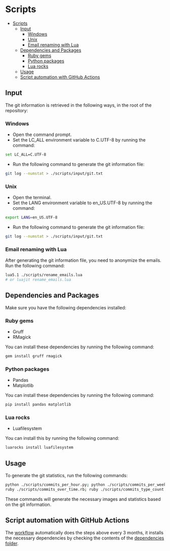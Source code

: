# Scripts

- [Scripts](#scripts)
  - [Input](#input)
    - [Windows](#windows)
    - [Unix](#unix)
    - [Email renaming with Lua](#email-renaming-with-lua)
  - [Dependencies and Packages](#dependencies-and-packages)
    - [Ruby gems](#ruby-gems)
    - [Python packages](#python-packages)
    - [Lua rocks](#lua-rocks)
  - [Usage](#usage)
  - [Script automation with GitHub Actions](#script-automation-with-github-actions)

## Input

The git information is retrieved in the following ways, in the root of the repository:

### Windows

- Open the command prompt.
- Set the LC_ALL environment variable to C.UTF-8 by running the command:

```bash
set LC_ALL=C.UTF-8
```

- Run the following command to generate the git information file:

```bash
git log --numstat > ./scripts/input/git.txt
```

### Unix

- Open the terminal.
- Set the LANG environment variable to en_US.UTF-8 by running the command:

```bash
export LANG=en_US.UTF-8
```

- Run the following command to generate the git information file:

```bash
git log --numstat > ./scripts/input/git.txt
```

### Email renaming with Lua

After generating the git information file, you need to anonymize the emails. Run the following command:

```bash
lua5.1 ./scripts/rename_emails.lua
# or luajit rename_emails.lua
```

## Dependencies and Packages

Make sure you have the following dependencies installed:

### Ruby gems

- Gruff
- RMagick

You can install these dependencies by running the following command:

```bash
gem install gruff rmagick
```

### Python packages

- Pandas
- Matplotlib

You can install these dependencies by running the following command:

```bash
pip install pandas matplotlib
```

### Lua rocks

- Luafilesystem

You can install this by running the following command:

```bash
luarocks install luafilesystem
```

## Usage

To generate the git statistics, run the following commands:

```bash
python ./scripts/commits_per_hour.py; python ./scripts/commits_per_weekday.py
ruby ./scripts/commits_over_time.rb; ruby ./scripts/commits_type_count.rb
```

These commands will generate the necessary images and statistics based on the git information.

## Script automation with GitHub Actions

The [workflow](../.github/workflows/automate-git-stats.yml) automatically does the steps above every 3 months, it installs the necessary dependencies by checking the contents of the [dependencies folder](./dependencies/).
